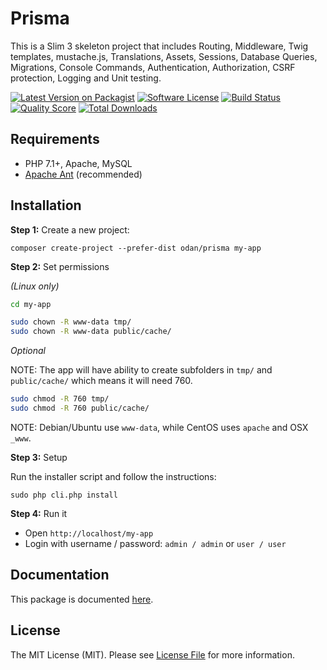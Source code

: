 # Prisma

This is a Slim 3 skeleton project that includes Routing, Middleware,
Twig templates, mustache.js, Translations, Assets, Sessions, Database Queries, 
Migrations, Console Commands, Authentication, Authorization, CSRF protection, 
Logging and Unit testing.

[![Latest Version on Packagist](https://img.shields.io/github/release/odan/prisma.svg)](https://github.com/odan/prisma/releases)
[![Software License](https://img.shields.io/badge/license-MIT-brightgreen.svg)](LICENSE.md)
[![Build Status](https://travis-ci.org/odan/prisma.svg?branch=master)](https://travis-ci.org/odan/prisma)
[![Quality Score](https://scrutinizer-ci.com/g/odan/prisma/badges/quality-score.png?b=master)](https://scrutinizer-ci.com/g/odan/prisma/?branch=master)
[![Total Downloads](https://img.shields.io/packagist/dt/odan/prisma.svg)](https://packagist.org/packages/odan/prisma)


## Requirements

* PHP 7.1+, Apache, MySQL
* [Apache Ant](http://ant.apache.org/) (recommended)

## Installation

**Step 1:** Create a new project:

```shell
composer create-project --prefer-dist odan/prisma my-app
```

**Step 2:** Set permissions

*(Linux only)*

```bash
cd my-app
```

```bash
sudo chown -R www-data tmp/
sudo chown -R www-data public/cache/
```

*Optional*

NOTE: The app will have ability to create subfolders 
in `tmp/` and `public/cache/` which means it will need 760.

```bash
sudo chmod -R 760 tmp/
sudo chmod -R 760 public/cache/
```

NOTE: Debian/Ubuntu use `www-data`, while CentOS uses `apache` and OSX `_www`.

**Step 3:** Setup

Run the installer script and follow the instructions:

```shell
sudo php cli.php install
```

**Step 4:** Run it

* Open `http://localhost/my-app`
* Login with username / password: `admin / admin` or `user / user`

## Documentation

This package is documented [here](./docs/readme.md).

## License

The MIT License (MIT). Please see [License File](LICENSE) for more information.


[PSR-1]: https://github.com/php-fig/fig-standards/blob/master/accepted/PSR-1-basic-coding-standard.md
[PSR-2]: https://github.com/php-fig/fig-standards/blob/master/accepted/PSR-2-coding-style-guide.md
[PSR-4]: https://github.com/php-fig/fig-standards/blob/master/accepted/PSR-4-autoloader.md
[Composer]: http://getcomposer.org/
[PHPUnit]: http://phpunit.de/

